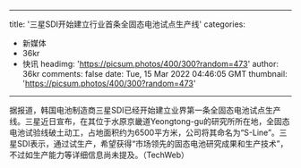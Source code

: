 
---
title: '三星SDI开始建立行业首条全固态电池试点生产线'
categories: 
 - 新媒体
 - 36kr
 - 快讯
headimg: 'https://picsum.photos/400/300?random=473'
author: 36kr
comments: false
date: Tue, 15 Mar 2022 04:46:05 GMT
thumbnail: 'https://picsum.photos/400/300?random=473'
---

<div>   
据报道，韩国电池制造商三星SDI已经开始建立业界第一条全固态电池试点生产线。三星近日宣布，在其位于水原京畿道Yeongtong-gu的研究所所在地，全固态电池试验线破土动工，占地面积约为6500平方米，公司将其命名为“S-Line”。三星SDI表示，通过试生产，希望获得“市场领先的固态电池研究成果和生产技术”，不过如生产能力等详细信息尚未提及。（TechWeb）  
</div>
            